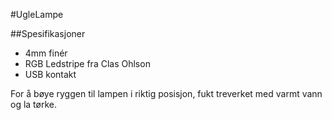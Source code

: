 #UgleLampe

##Spesifikasjoner
* 4mm finér
* RGB Ledstripe fra Clas Ohlson
* USB kontakt

For å bøye ryggen til lampen i riktig posisjon, fukt treverket med varmt vann og la tørke.

